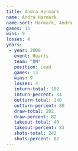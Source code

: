 ```yaml
---
title: Andra Harmark
name: Andra Harmark
name-sort: Harmark, Andra
games: 13
wins: 9
losses: 4
years:
 - year: 2008
   event: Hearts
   team: "ON"
   position: Lead
   games: 13
   wins: 9
   losses: 4
   inturn-total: 102
   inturn-percent: 84
   outturn-total: 140
   outturn-percent: 80
   draw-total: 202
   draw-percent: 82
   takeout-total: 40
   takeout-percent: 83
   shots-total: 242
   shots-percent: 82
---
```

